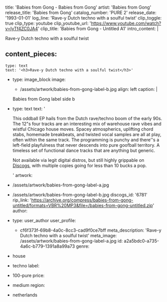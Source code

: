 title: 'Babies from Gong - Babies from Gong'
artist: 'Babies from Gong'
release_title: 'Babies from Gong'
catalog_number: 'PURE 2'
release_date: '1993-01-01'
log_line: 'Rave-y Dutch techno with a soulful twist'
clip_toggle: true
clip_type: youtube
clip_youtube_url: 'https://www.youtube.com/watch?v=IyTf4ZC0JA4'
clip_title: 'Babies from Gong - Untitled A1'
intro_content: |
  <p>Rave-y Dutch techno with a soulful twist
  </p>
  
content_pieces:
  -
    type: text
    text: '<h3>Rave-y Dutch techno with a soulful twist</h3>'
  -
    type: image_block
    image:
      - /assets/artwork/babies-from-gong-label-b.jpg
    align: left
    caption: |
      <p>Babies from Gong label side b
      </p>
      
  -
    type: text
    text: '<p>This oddball EP hails from the Dutch rave/techno boom of the early 90s. The 12"s four tracks are an interesting mix of warehouse rave vibes and wistful Chicago house moves. Spacey atmospherics, uplifting chord stabs, homemade breakbeats, and twisted vocal samples are all at play, often within the same track. The programming is punchy and there''s a left-field playfulness that never descends into pure goofball territory.&nbsp;A timeless set of functional dance tracks that are anything but generic.</p><p>Not available via legit digital distros, but still highly grippable on <a href="A timeless set of tracks that are anything but generic.">Discogs</a>, with multiple copies going for less than 10 bucks a pop.&nbsp;&nbsp;</p>'
artwork:
  - /assets/artwork/babies-from-gong-label-a.jpg
  - /assets/artwork/babies-from-gong-label-b.jpg
discogs_id: '6781'
rip_link: 'https://archive.org/compress/babies-from-gong-untitled/formats=VBR%20MP3&file=/babies-from-gong-untitled.zip'
author:
  -
    type: user_author
    user_profile:
      - cf6f373f-69b8-4a0c-8cc3-cad9f0ce7bff
meta_description: 'Rave-y Dutch techno with a soulful twist'
meta_image: /assets/artwork/babies-from-gong-label-a.jpg
id: a2a5bdc0-a735-4a6c-b779-1391a8a99a73
genre:
  - house
  - techno
label:
  - 100-pure
price:
  - medium
region:
  - netherlands
